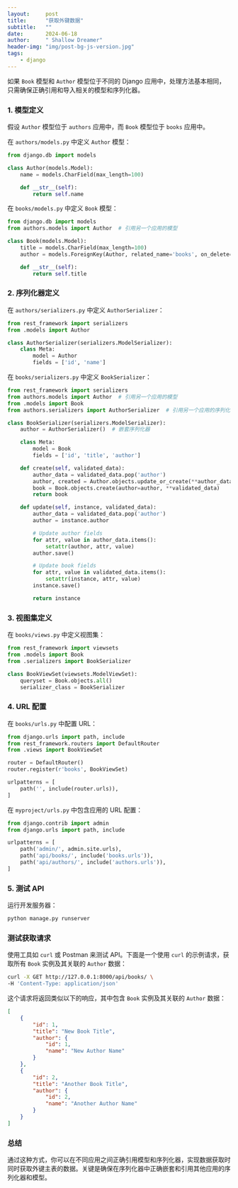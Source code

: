 ```yaml
---
layout:     post
title:      "获取外键数据"
subtitle:   ""
date:       2024-06-18
author:     " Shallow Dreamer"
header-img: "img/post-bg-js-version.jpg"
tags:
    - django
---
```


如果 `Book` 模型和 `Author` 模型位于不同的 Django 应用中，处理方法基本相同，只需确保正确引用和导入相关的模型和序列化器。

### 1. 模型定义

假设 `Author` 模型位于 `authors` 应用中，而 `Book` 模型位于 `books` 应用中。

在 `authors/models.py` 中定义 `Author` 模型：

```python
from django.db import models

class Author(models.Model):
    name = models.CharField(max_length=100)

    def __str__(self):
        return self.name
```

在 `books/models.py` 中定义 `Book` 模型：

```python
from django.db import models
from authors.models import Author  # 引用另一个应用的模型

class Book(models.Model):
    title = models.CharField(max_length=100)
    author = models.ForeignKey(Author, related_name='books', on_delete=models.CASCADE)

    def __str__(self):
        return self.title
```

### 2. 序列化器定义

在 `authors/serializers.py` 中定义 `AuthorSerializer`：

```python
from rest_framework import serializers
from .models import Author

class AuthorSerializer(serializers.ModelSerializer):
    class Meta:
        model = Author
        fields = ['id', 'name']
```

在 `books/serializers.py` 中定义 `BookSerializer`：

```python
from rest_framework import serializers
from authors.models import Author  # 引用另一个应用的模型
from .models import Book
from authors.serializers import AuthorSerializer  # 引用另一个应用的序列化器

class BookSerializer(serializers.ModelSerializer):
    author = AuthorSerializer()  # 嵌套序列化器

    class Meta:
        model = Book
        fields = ['id', 'title', 'author']

    def create(self, validated_data):
        author_data = validated_data.pop('author')
        author, created = Author.objects.update_or_create(**author_data)
        book = Book.objects.create(author=author, **validated_data)
        return book

    def update(self, instance, validated_data):
        author_data = validated_data.pop('author')
        author = instance.author

        # Update author fields
        for attr, value in author_data.items():
            setattr(author, attr, value)
        author.save()

        # Update book fields
        for attr, value in validated_data.items():
            setattr(instance, attr, value)
        instance.save()

        return instance
```

### 3. 视图集定义

在 `books/views.py` 中定义视图集：

```python
from rest_framework import viewsets
from .models import Book
from .serializers import BookSerializer

class BookViewSet(viewsets.ModelViewSet):
    queryset = Book.objects.all()
    serializer_class = BookSerializer
```

### 4. URL 配置

在 `books/urls.py` 中配置 URL：

```python
from django.urls import path, include
from rest_framework.routers import DefaultRouter
from .views import BookViewSet

router = DefaultRouter()
router.register(r'books', BookViewSet)

urlpatterns = [
    path('', include(router.urls)),
]
```

在 `myproject/urls.py` 中包含应用的 URL 配置：

```python
from django.contrib import admin
from django.urls import path, include

urlpatterns = [
    path('admin/', admin.site.urls),
    path('api/books/', include('books.urls')),
    path('api/authors/', include('authors.urls')),
]
```

### 5. 测试 API

运行开发服务器：

```bash
python manage.py runserver
```

### 测试获取请求

使用工具如 `curl` 或 Postman 来测试 API。下面是一个使用 `curl` 的示例请求，获取所有 `Book` 实例及其关联的 `Author` 数据：

```bash
curl -X GET http://127.0.0.1:8000/api/books/ \
-H 'Content-Type: application/json'
```

这个请求将返回类似以下的响应，其中包含 `Book` 实例及其关联的 `Author` 数据：

```json
[
    {
        "id": 1,
        "title": "New Book Title",
        "author": {
            "id": 1,
            "name": "New Author Name"
        }
    },
    {
        "id": 2,
        "title": "Another Book Title",
        "author": {
            "id": 2,
            "name": "Another Author Name"
        }
    }
]
```

### 总结

通过这种方式，你可以在不同应用之间正确引用模型和序列化器，实现数据获取时同时获取外键主表的数据。关键是确保在序列化器中正确嵌套和引用其他应用的序列化器和模型。
